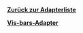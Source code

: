 [**Zurück zur Adapterliste**](/adapterref/adapterliste.md)

[**Vis-bars-Adapter**](/adapterref/docs/iobroker.vis-bars/de/README.md)